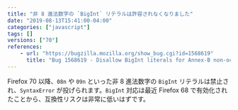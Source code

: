 ```yaml
---
title: "非 8 進法数字の `BigInt` リテラルは許容されなくなりました"
date: "2019-08-13T15:41:00-04:00"
categories: ["javascript"]
tags: []
versions: ["70"]
references:
    - url: "https://bugzilla.mozilla.org/show_bug.cgi?id=1568619"
      title: "Bug 1568619 - Disallow BigInt literals for Annex-B non-octal digits"
---
```

Firefox 70 以降、`08n` や `09n` といった非 8 進法数字の `BigInt` リテラルは禁止され、`SyntaxError` が投げられます。`BigInt` 対応は最近 Firefox 68 で有効化されたことから、互換性リスクは非常に低いはずです。
